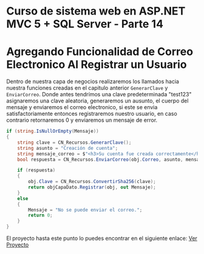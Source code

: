 # Curso de sistema web en ASP.NET MVC 5 + SQL Server - Parte 14

# Agregando Funcionalidad de Correo Electronico Al Registrar un Usuario

Dentro de nuestra capa de negocios realizaremos los llamados hacia nuestra funciones creadas en el capitulo anterior ```GenerarClave``` y ```EnviarCorreo```. Donde antes tendrímos una clave predeterminada "test123" asignaremos una clave aleatoria, generaremos un ausunto, el cuerpo del mensaje y enviaremos el correo electronico, si este se envia satisfactoriamente entonces registraremos nuestro usuario, en caso contrario retornaremos 0 y enviaremos un mensaje de error.

```c#
if (string.IsNullOrEmpty(Mensaje))
{
	string clave = CN_Recursos.GenerarClave();
	string asunto = "Creación de cuenta";
	string mensaje_correo = $"<h3>Su cuenta fue creada correctamente</h3><p>Su contraseña para acceder es: {clave}</p>";
	bool respuesta = CN_Recursos.EnviarCorreo(obj.Correo, asunto, mensaje_correo);

	if (respuesta)
	{
		obj.Clave = CN_Recursos.ConvertirSha256(clave);
		return objCapaDato.Registrar(obj, out Mensaje);
	}
	else
	{
		Mensaje = "No se puede enviar el correo.";
		return 0;
	}
}

```

El proyecto hasta este punto lo puedes encontrar en el siguiente enlace: [Ver Proyecto](https://github.com/Nu11Pointer/CursoMVC/tree/Parte14)
